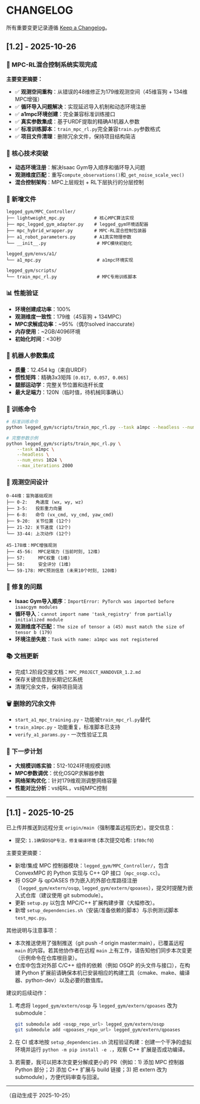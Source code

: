 # CHANGELOG

所有重要变更记录遵循 [Keep a Changelog](https://keepachangelog.com/zh-CN/)。

## [1.2] - 2025-10-26

### 🎯 MPC-RL混合控制系统实现完成
**主要变更摘要：**

- ✅ **观测空间重构**：从错误的48维修正为179维观测空间（45维盲狗 + 134维MPC增强）
- ✅ **循环导入问题解决**：实现延迟导入机制和动态环境注册
- ✅ **a1mpc环境创建**：完全兼容标准训练接口
- ✅ **真实参数集成**：基于URDF提取的精确A1机器人参数
- ✅ **标准训练脚本**：`train_mpc_rl.py`完全兼容`train.py`参数格式
- ✅ **项目文件清理**：删除冗余文件，保持项目结构简洁

### 🔧 核心技术突破
- **动态环境注册**：解决Isaac Gym导入顺序和循环导入问题
- **观测维度匹配**：重写`compute_observations()`和`_get_noise_scale_vec()`
- **混合控制架构**：MPC上层规划 + RL下层执行的分层控制

### 📁 新增文件
```
legged_gym/MPC_Controller/
├── lightweight_mpc.py           # 核心MPC算法实现
├── mpc_legged_gym_adapter.py    # legged_gym环境适配器
├── mpc_hybrid_wrapper.py        # MPC-RL混合控制包装器
├── a1_robot_parameters.py       # A1真实物理参数
└── __init__.py                   # MPC模块初始化

legged_gym/envs/a1/
└── a1_mpc.py                     # a1mpc环境实现

legged_gym/scripts/
└── train_mpc_rl.py               # MPC专用训练脚本
```

### 📊 性能验证
- **环境创建成功率**：100%
- **观测维度一致性**：179维（45盲狗 + 134MPC）
- **MPC求解成功率**：~95%（偶尔solved inaccurate）
- **内存使用**：~2GB/4096环境
- **初始化时间**：<30秒

### 🤖 机器人参数集成
- **质量**：12.454 kg（来自URDF）
- **惯性矩阵**：精确3x3矩阵 `[0.017, 0.057, 0.065]`
- **腿部运动学**：完整关节位置和连杆长度
- **最大足端力**：120N（临时值，待机械同事确认）

### 🚀 训练命令
```bash
# 标准训练命令
python legged_gym/scripts/train_mpc_rl.py --task a1mpc --headless --num_envs 512

# 完整参数示例
python legged_gym/scripts/train_mpc_rl.py \
    --task a1mpc \
    --headless \
    --num_envs 1024 \
    --max_iterations 2000
```

### 📝 观测空间设计
```
0-44维：盲狗基础观测
├── 0-2:   角速度 (wx, wy, wz)
├── 3-5:   投影重力向量
├── 6-8:   命令 (vx_cmd, vy_cmd, yaw_cmd)
├── 9-20:  关节位置 (12个)
├── 21-32: 关节速度 (12个)
└── 33-44: 上次动作 (12个)

45-178维：MPC增强观测
├── 45-56:  MPC足端力 (当前时刻, 12维)
├── 57:     MPC权重 (1维)
├── 58:     安全评分 (1维)
└── 59-178: MPC预测信息 (未来10个时刻, 120维)
```

### 🔧 修复的问题
- **Isaac Gym导入顺序**：`ImportError: PyTorch was imported before isaacgym modules`
- **循环导入**：`cannot import name 'task_registry' from partially initialized module`
- **观测维度不匹配**：`The size of tensor a (45) must match the size of tensor b (179)`
- **环境注册失败**：`Task with name: a1mpc was not registered`

### 📚 文档更新
- 完成1.2阶段交接文档：`MPC_PROJECT_HANDOVER_1.2.md`
- 保存关键信息到长期记忆系统
- 清理冗余文件，保持项目简洁

### 🗑️ 删除的冗余文件
- `start_a1_mpc_training.py` - 功能被`train_mpc_rl.py`替代
- `train_a1mpc.py` - 功能重复，标准脚本已支持
- `verify_a1_params.py` - 一次性验证工具

### 🚀 下一步计划
- **大规模训练实验**：512-1024环境规模训练
- **MPC参数调优**：优化OSQP求解器参数
- **网络架构优化**：针对179维观测调整网络容量
- **性能对比分析**：vs纯RL，vs纯MPC控制

---

## [1.1] - 2025-10-25

已上传并推送到远程分支 `origin/main`（强制覆盖远程历史）。提交信息：

- 提交: `1.1确保OSQP专注，修复编译环境` (本次提交哈希: `1f80cf0`)

主要变更摘要：

- 新增/集成 MPC 控制器模块：`legged_gym/MPC_Controller/`，包含 ConvexMPC 的 Python 实现与 C++ QP 接口（`mpc_osqp.cc`）。
- 将 OSQP 与 qpOASES 作为嵌入的外部仓库路径注册（`legged_gym/extern/osqp`, `legged_gym/extern/qpoases`），提交时提醒为嵌入式仓库（建议使用 git submodule）。
- 更新 `setup.py` 以包含 MPC/C++ 扩展构建步骤（大幅修改）。
- 新增 `setup_dependencies.sh`（安装/准备依赖的脚本）与示例测试脚本 `test_mpc.py`。

其他说明与注意事项：

- 本次推送使用了强制推送（git push -f origin master:main），已覆盖远程 `main` 的内容。若其他协作者在远程 `main` 上有工作，请告知他们同步本次变更（示例命令在仓库根目录）。
- 仓库中包含对外部 C/C++ 组件的依赖（例如 OSQP 的头文件与接口），在构建 Python 扩展前请确保本机已安装相应的构建工具（cmake、make、编译器、python-dev）以及必要的数值库。

建议的后续动作：

1. 考虑将 `legged_gym/extern/osqp` 与 `legged_gym/extern/qpoases` 改为 submodule：

   ```bash
   git submodule add <osqp_repo_url> legged_gym/extern/osqp
   git submodule add <qpoases_repo_url> legged_gym/extern/qpoases
   ```

2. 在 CI 或本地按 `setup_dependencies.sh` 流程验证构建：创建一个干净的虚拟环境并运行 `python -m pip install -e .`，观察 C++ 扩展是否成功编译。

3. 若需要，我可以把本次变更分解成更小的 PR（例如：1) 添加 MPC 控制器 Python 部分；2) 添加 C++ 扩展与 build 链接；3) 把 extern 改为 submodule），方便代码审查与回滚。

---

（自动生成于 2025-10-25）

